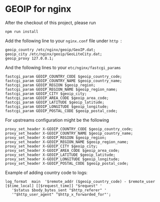 # GEOIP for nginx

After the checkout of this project, please run
```
npm run install
```

Add the following line to your `nginx.conf` file under `http `:
```
geoip_country /etc/nginx/geoip/GeoIP.dat;
geoip_city /etc/nginx/geoip/GeoLiteCity.dat;
geoip_proxy 127.0.0.1;
```

And the following lines to your `etc/nginx/fastcgi_params`
```
fastcgi_param GEOIP_COUNTRY_CODE $geoip_country_code;
fastcgi_param GEOIP_COUNTRY_NAME $geoip_country_name;
fastcgi_param GEOIP_REGION $geoip_region;
fastcgi_param GEOIP_REGION_NAME $geoip_region_name;
fastcgi_param GEOIP_CITY $geoip_city;
fastcgi_param GEOIP_AREA_CODE $geoip_area_code;
fastcgi_param GEOIP_LATITUDE $geoip_latitude;
fastcgi_param GEOIP_LONGITUDE $geoip_longitude;
fastcgi_param GEOIP_POSTAL_CODE $geoip_postal_code;
```

For upstreams configuration might be the following
```
proxy_set_header X-GEOIP_COUNTRY_CODE $geoip_country_code;
proxy_set_header X-GEOIP_COUNTRY_NAME $geoip_country_name;
proxy_set_header X-GEOIP_REGION $geoip_region;
proxy_set_header X-GEOIP_REGION_NAME $geoip_region_name;
proxy_set_header X-GEOIP_CITY $geoip_city;
proxy_set_header X-GEOIP_AREA_CODE $geoip_area_code;
proxy_set_header X-GEOIP_LATITUDE $geoip_latitude;
proxy_set_header X-GEOIP_LONGITUDE $geoip_longitude;
proxy_set_header X-GEOIP_POSTAL_CODE $geoip_postal_code;
```

Example of adding country code to logs:
```
log_format  main  '$remote_addr ($geoip_country_code) - $remote_user [$time_local] [[$request_time]] "$request" '
   '$status $body_bytes_sent "$http_referer" '
   '"$http_user_agent" "$http_x_forwarded_for"';
```

